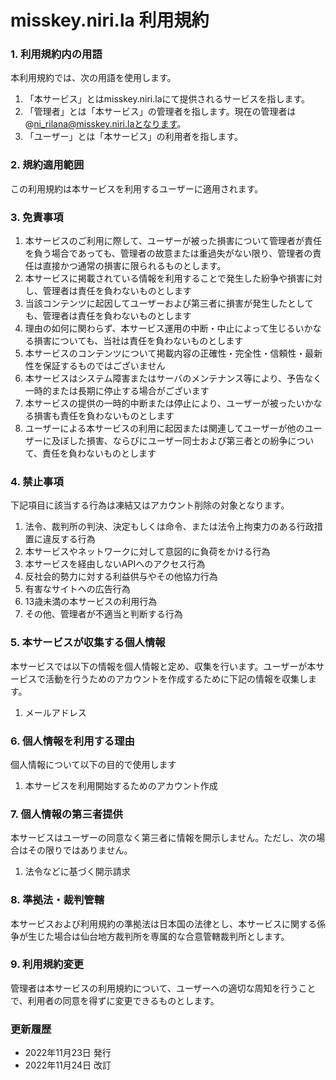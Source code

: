 # misskey.niri.la 利用規約
### 1. 利用規約内の用語

本利用規約では、次の用語を使用します。

1. 「本サービス」とはmisskey.niri.laにて提供されるサービスを指します。
2. 「管理者」とは「本サービス」の管理者を指します。現在の管理者は@ni_rilana@misskey.niri.laとなります。
3. 「ユーザー」とは「本サービス」の利用者を指します。

### 2. 規約適用範囲

この利用規約は本サービスを利用するユーザーに適用されます。

### 3. **免責事項**

1. 本サービスのご利用に際して、ユーザーが被った損害について管理者が責任を負う場合であっても、管理者の故意または重過失がない限り、管理者の責任は直接かつ通常の損害に限られるものとします。
2. 本サービスに掲載されている情報を利用することで発生した紛争や損害に対し、管理者は責任を負わないものとします
3. 当該コンテンツに起因してユーザーおよび第三者に損害が発生したとしても、管理者は責任を負わないものとします
4. 理由の如何に関わらず、本サービス運用の中断・中止によって生じるいかなる損害についても、当社は責任を負わないものとします
5. 本サービスのコンテンツについて掲載内容の正確性・完全性・信頼性・最新性を保証するものではございません
6. 本サービスはシステム障害またはサーバのメンテナンス等により、予告なく一時的または長期に停止する場合がございます
7. 本サービスの提供の一時的中断または停止により、ユーザーが被ったいかなる損害も責任を負わないものとします
8. ユーザーによる本サービスの利用に起因または関連してユーザーが他のユーザーに及ぼした損害、ならびにユーザー同士および第三者との紛争について、責任を負わないものとします

### 4. **禁止事項**

下記項目に該当する行為は凍結又はアカウント削除の対象となります。

1. 法令、裁判所の判決、決定もしくは命令、または法令上拘束力のある行政措置に違反する行為
2. 本サービスやネットワークに対して意図的に負荷をかける行為
3. 本サービスを経由しないAPIへのアクセス行為
4. 反社会的勢力に対する利益供与やその他協力行為
5. 有害なサイトへの広告行為
6. 13歳未満の本サービスの利用行為
7.  その他、管理者が不適当と判断する行為

### **5. 本サービスが収集する個人情報**

本サービスでは以下の情報を個人情報と定め、収集を行います。ユーザーが本サービスで活動を行うためのアカウントを作成するために下記の情報を収集します。

1. メールアドレス

### 6. 個人情報を利用する**理由**

個人情報について以下の目的で使用します

1. 本サービスを利用開始するためのアカウント作成

### 7. ****個人情報の第三者提供****

本サービスはユーザーの同意なく第三者に情報を開示しません。ただし、次の場合はその限りではありません。

1. 法令などに基づく開示請求

### 8. **準拠法・裁判管轄**

本サービスおよび利用規約の準拠法は日本国の法律とし、本サービスに関する係争が生じた場合は仙台地方裁判所を専属的な合意管轄裁判所とします。

### 9. **利用規約変更**

管理者は本サービスの利用規約について、ユーザーへの適切な周知を行うことで、利用者の同意を得ずに変更できるものとします。

### **更新履歴**

- 2022年11月23日 発行
- 2022年11月24日 改訂
